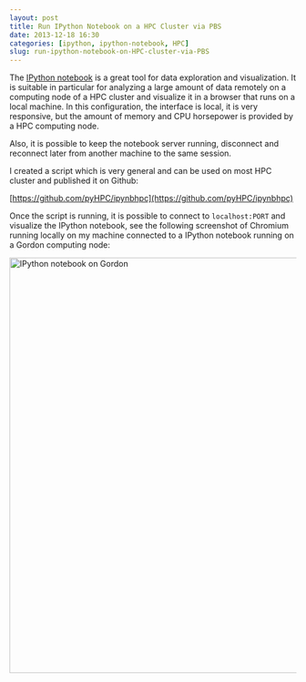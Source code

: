 ```yaml
---
layout: post
title: Run IPython Notebook on a HPC Cluster via PBS
date: 2013-12-18 16:30
categories: [ipython, ipython-notebook, HPC]
slug: run-ipython-notebook-on-HPC-cluster-via-PBS
---
```


The [IPython notebook](http://ipython.org/notebook.html) is a great tool for data exploration
and visualization.
It is suitable in particular for analyzing a large amount of data remotely on a computing node
of a HPC cluster and visualize it in a browser that runs on a local machine.
In this configuration, the interface is local, it is very responsive, but the amount of memory
and CPU horsepower is provided by a HPC computing node.

Also, it is possible to keep the notebook server running, disconnect and reconnect later from
another machine to the same session.

I created a script which is very general and can be used on most HPC cluster and published it on Github:

[https://github.com/pyHPC/ipynbhpc](https://github.com/pyHPC/ipynbhpc)

Once the script is running, it is possible to connect to `localhost:PORT` and visualize the 
IPython notebook, see the following screenshot of Chromium running locally on my machine
connected to a IPython notebook running on a Gordon computing node:

<img src="/images/run-ipython-notebook-on-HPC-cluster-via-PBS_screenshot.png" alt="IPython notebook on Gordon" style="width: 730px;"/>

